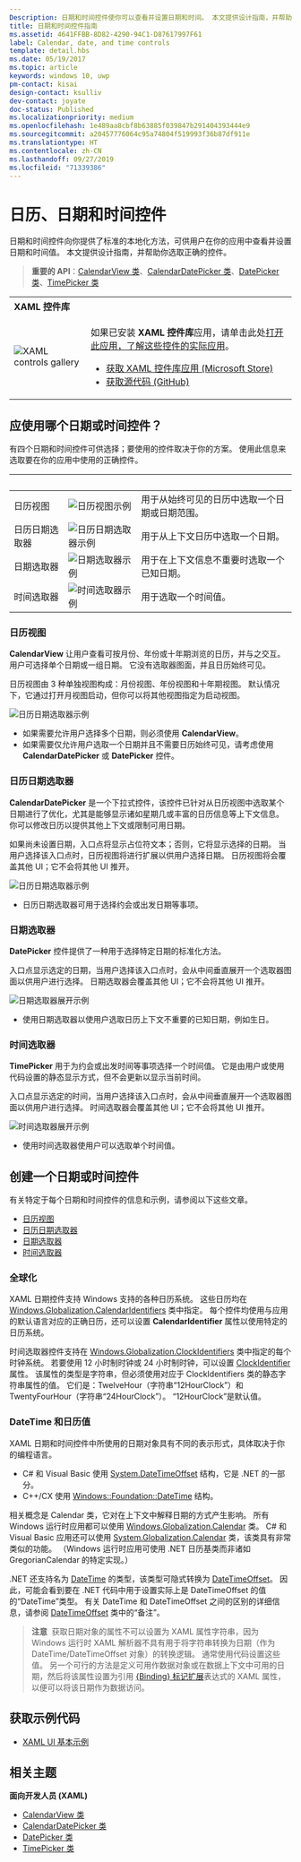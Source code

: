 ```yaml
---
Description: 日期和时间控件使你可以查看并设置日期和时间。 本文提供设计指南，并帮助你选取正确的控件。
title: 日期和时间控件指南
ms.assetid: 4641FFBB-8D82-4290-94C1-D87617997F61
label: Calendar, date, and time controls
template: detail.hbs
ms.date: 05/19/2017
ms.topic: article
keywords: windows 10, uwp
pm-contact: kisai
design-contact: ksulliv
dev-contact: joyate
doc-status: Published
ms.localizationpriority: medium
ms.openlocfilehash: 1e489aa8cbf8b63885f039847b291404393444e9
ms.sourcegitcommit: a20457776064c95a74804f519993f36b87df911e
ms.translationtype: HT
ms.contentlocale: zh-CN
ms.lasthandoff: 09/27/2019
ms.locfileid: "71339386"
---
```

# <a name="calendar-date-and-time-controls"></a>日历、日期和时间控件

 

日期和时间控件向你提供了标准的本地化方法，可供用户在你的应用中查看并设置日期和时间值。 本文提供设计指南，并帮助你选取正确的控件。

> **重要的 API**：[CalendarView 类](https://docs.microsoft.com/uwp/api/Windows.UI.Xaml.Controls.CalendarView)、[CalendarDatePicker 类](https://docs.microsoft.com/uwp/api/Windows.UI.Xaml.Controls.CalendarDatePicker)、[DatePicker 类](https://docs.microsoft.com/uwp/api/Windows.UI.Xaml.Controls.DatePicker)、[TimePicker 类](https://docs.microsoft.com/uwp/api/Windows.UI.Xaml.Controls.TimePicker)

<table>
<th align="left">XAML 控件库<th>
<tr>
<td><img src="images/xaml-controls-gallery-sm.png" alt="XAML controls gallery"></img></td>
<td>
    <p>如果已安装 <strong style="font-weight: semi-bold">XAML 控件库</strong>应用，请单击此处<a href="xamlcontrolsgallery:/category/DataInput">打开此应用，了解这些控件的实际应用</a>。</p>
    <ul>
    <li><a href="https://www.microsoft.com/store/productId/9MSVH128X2ZT">获取 XAML 控件库应用 (Microsoft Store)</a></li>
    <li><a href="https://github.com/Microsoft/Xaml-Controls-Gallery">获取源代码 (GitHub)</a></li>
    </ul>
</td>
</tr>
</table>

## <a name="which-date-or-time-control-should-you-use"></a>应使用哪个日期或时间控件？

有四个日期和时间控件可供选择；要使用的控件取决于你的方案。 使用此信息来选取要在你的应用中使用的正确控件。

&nbsp;|&nbsp;|&nbsp;                                                                                                                      
--------------------|-------|-------------------------------------------------------------------------------------------------------------------------------
日历视图       |![日历视图示例](images/controls_calendar_monthview_small.png)|用于从始终可见的日历中选取一个日期或日期范围。                   
日历日期选取器|![日历日期选取器示例](images/calendar-date-picker-closed.png)|用于从上下文日历中选取一个日期。 
日期选取器         |![日期选取器示例](images/date-picker-closed.png)|用于在上下文信息不重要时选取一个已知日期。
时间选取器         |![时间选取器示例](images/time-picker-closed.png)|用于选取一个时间值。                                        

<!-- This table seems redundant, not sure it's needed.-->

### <a name="calendar-view"></a>日历视图

**CalendarView** 让用户查看可按月份、年份或十年期浏览的日历，并与之交互。 用户可选择单个日期或一组日期。 它没有选取器图面，并且日历始终可见。

日历视图由 3 种单独视图构成：月份视图、年份视图和十年期视图。 默认情况下，它通过打开月视图启动，但你可以将其他视图指定为启动视图。

![日历日期选取器示例](images/calendar-view-3-views.png)

- 如果需要允许用户选择多个日期，则必须使用 **CalendarView**。
- 如果需要仅允许用户选取一个日期并且不需要日历始终可见，请考虑使用 **CalendarDatePicker** 或 **DatePicker** 控件。

### <a name="calendar-date-picker"></a>日历日期选取器

**CalendarDatePicker** 是一个下拉式控件，该控件已针对从日历视图中选取某个日期进行了优化，尤其是能够显示诸如星期几或丰富的日历信息等上下文信息。 你可以修改日历以提供其他上下文或限制可用日期。

如果尚未设置日期，入口点将显示占位符文本；否则，它将显示选择的日期。 当用户选择该入口点时，日历视图将进行扩展以供用户选择日期。 日历视图将会覆盖其他 UI；它不会将其他 UI 推开。

![日历日期选取器示例](images/calendar-date-picker-2-views.png)

- 日历日期选取器可用于选择约会或出发日期等事项。 

### <a name="date-picker"></a>日期选取器

**DatePicker** 控件提供了一种用于选择特定日期的标准化方法。 

入口点显示选定的日期，当用户选择该入口点时，会从中间垂直展开一个选取器图面以供用户进行选择。 日期选取器会覆盖其他 UI；它不会将其他 UI 推开。

![日期选取器展开示例](images/controls_datepicker_expand.png)

- 使用日期选取器以使用户选取日历上下文不重要的已知日期，例如生日。

### <a name="time-picker"></a>时间选取器

**TimePicker** 用于为约会或出发时间等事项选择一个时间值。 它是由用户或使用代码设置的静态显示方式，但不会更新以显示当前时间。 

入口点显示选定的时间，当用户选择该入口点时，会从中间垂直展开一个选取器图面以供用户进行选择。 时间选取器会覆盖其他 UI；它不会将其他 UI 推开。

![时间选取器展开示例](images/controls_timepicker_expand.png)

- 使用时间选取器使用户可以选取单个时间值。

## <a name="create-a-date-or-time-control"></a>创建一个日期或时间控件

有关特定于每个日期和时间控件的信息和示例，请参阅以下这些文章。

- [日历视图](calendar-view.md)
- [日历日期选取器](calendar-date-picker.md)
- [日期选取器](date-picker.md)
- [时间选取器](time-picker.md)

### <a name="globalization"></a>全球化

XAML 日期控件支持 Windows 支持的各种日历系统。 这些日历均在 [Windows.Globalization.CalendarIdentifiers](https://docs.microsoft.com/uwp/api/Windows.Globalization.CalendarIdentifiers) 类中指定。 每个控件均使用与应用的默认语言对应的正确日历，还可以设置 **CalendarIdentifier** 属性以使用特定的日历系统。

时间选取器控件支持在 [Windows.Globalization.ClockIdentifiers](https://docs.microsoft.com/uwp/api/Windows.Globalization.ClockIdentifiers) 类中指定的每个时钟系统。 若要使用 12 小时制时钟或 24 小时制时钟，可以设置 [ClockIdentifier](https://docs.microsoft.com/uwp/api/windows.ui.xaml.controls.timepicker.clockidentifier) 属性。 该属性的类型是字符串，但必须使用对应于 ClockIdentifiers 类的静态字符串属性的值。 它们是：TwelveHour（字符串“12HourClock”）和TwentyFourHour（字符串“24HourClock”）。 “12HourClock”是默认值。


### <a name="datetime-and-calendar-values"></a>DateTime 和日历值

XAML 日期和时间控件中所使用的日期对象具有不同的表示形式，具体取决于你的编程语言。 
- C# 和 Visual Basic 使用 [System.DateTimeOffset](https://docs.microsoft.com/dotnet/api/system.datetimeoffset) 结构，它是 .NET 的一部分。 
- C++/CX 使用 [Windows::Foundation::DateTime](https://docs.microsoft.com/windows/desktop/api/windows.foundation/ns-windows-foundation-datetime) 结构。 

相关概念是 Calendar 类，它对在上下文中解释日期的方式产生影响。 所有 Windows 运行时应用都可以使用 [Windows.Globalization.Calendar](https://docs.microsoft.com/uwp/api/Windows.Globalization.Calendar) 类。 C# 和 Visual Basic 应用还可以使用 [System.Globalization.Calendar](https://docs.microsoft.com/dotnet/api/system.globalization.calendar) 类，该类具有非常类似的功能。 （Windows 运行时应用可使用 .NET 日历基类而非诸如 GregorianCalendar 的特定实现。）

.NET 还支持名为 [DateTime](https://docs.microsoft.com/dotnet/api/system.datetime) 的类型，该类型可隐式转换为 [DateTimeOffset](https://docs.microsoft.com/dotnet/api/system.datetimeoffset)。 因此，可能会看到要在 .NET 代码中用于设置实际上是 DateTimeOffset 的值的“DateTime”类型。 有关 DateTime 和 DateTimeOffset 之间的区别的详细信息，请参阅 [DateTimeOffset](https://docs.microsoft.com/dotnet/api/system.datetimeoffset) 类中的“备注”。

> **注意**&nbsp;&nbsp;获取日期对象的属性不可以设置为 XAML 属性字符串，因为 Windows 运行时 XAML 解析器不具有用于将字符串转换为日期（作为 DateTime/DateTimeOffset 对象）的转换逻辑。 通常使用代码设置这些值。 另一个可行的方法是定义可用作数据对象或在数据上下文中可用的日期，然后将该属性设置为引用 [\{Binding\} 标记扩展](../../xaml-platform/binding-markup-extension.md)表达式的 XAML 属性，以便可以将该日期作为数据访问。

## <a name="get-the-sample-code"></a>获取示例代码
* [XAML UI 基本示例](https://github.com/Microsoft/Windows-universal-samples/tree/master/Samples/XamlUIBasics)


## <a name="related-topics"></a>相关主题

**面向开发人员 (XAML)**
- [CalendarView 类](https://docs.microsoft.com/uwp/api/Windows.UI.Xaml.Controls.CalendarView)
- [CalendarDatePicker 类](https://docs.microsoft.com/uwp/api/Windows.UI.Xaml.Controls.CalendarDatePicker)
- [DatePicker 类](https://docs.microsoft.com/uwp/api/Windows.UI.Xaml.Controls.DatePicker)
- [TimePicker 类](https://docs.microsoft.com/uwp/api/Windows.UI.Xaml.Controls.TimePicker)
